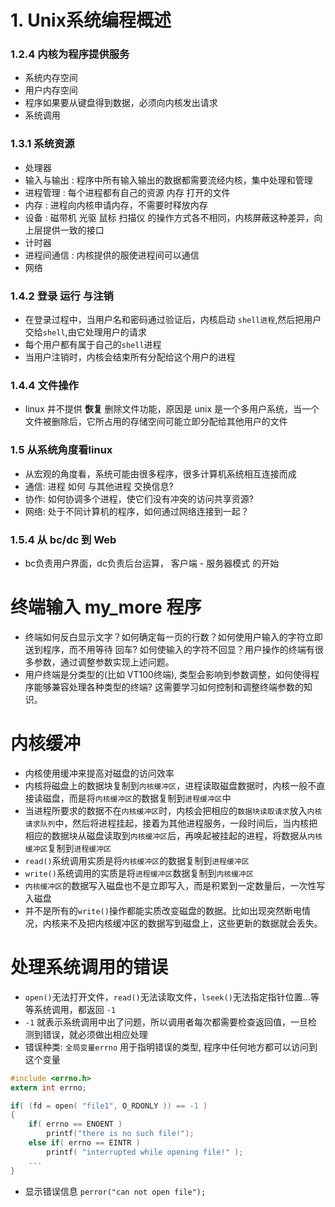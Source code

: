 # 1. Unix系统编程概述
### 1.2.4 内核为程序提供服务
- 系统内存空间
- 用户内存空间
- 程序如果要从键盘得到数据，必须向内核发出请求
- 系统调用
### 1.3.1 系统资源
- 处理器
- 输入与输出 : 程序中所有输入输出的数据都需要流经内核，集中处理和管理
- 进程管理 : 每个进程都有自己的资源 内存 打开的文件 
- 内存 : 进程向内核申请内存，不需要时释放内存
- 设备 : 磁带机 光驱 鼠标 扫描仪 的操作方式各不相同，内核屏蔽这种差异，向上层提供一致的接口
- 计时器
- 进程间通信 : 内核提供的服使进程间可以通信
- 网络

### 1.4.2 登录 运行 与注销
- 在登录过程中，当用户名和密码通过验证后，内核启动 `shell进程`,然后把用户交给`shell`,由它处理用户的请求
- 每个用户都有属于自己的`shell`进程
- 当用户注销时，内核会结束所有分配给这个用户的进程

### 1.4.4 文件操作
- linux 并不提供 **恢复** 删除文件功能，原因是 unix 是一个多用户系统，当一个文件被删除后，它所占用的存储空间可能立即分配给其他用户的文件

### 1.5 从系统角度看linux
- 从宏观的角度看，系统可能由很多程序，很多计算机系统相互连接而成
- 通信: 进程 如何 与其他进程 交换信息?
- 协作: 如何协调多个进程，使它们没有冲突的访问共享资源?
- 网络: 处于不同计算机的程序，如何通过网络连接到一起？

### 1.5.4 从 bc/dc 到 Web
- bc负责用户界面，dc负责后台运算， 客户端 - 服务器模式 的开始


# 终端输入 my_more 程序
- 终端如何反白显示文字？如何确定每一页的行数？如何使用户输入的字符立即送到程序，而不用等待 回车? 如何使输入的字符不回显？用户操作的终端有很多参数，通过调整参数实现上述问题。
- 用户终端是分类型的(比如 VT100终端), 类型会影响到参数调整，如何使得程序能够兼容处理各种类型的终端? 这需要学习如何控制和调整终端参数的知识。

# 内核缓冲
- 内核使用缓冲来提高对磁盘的访问效率
- 内核将磁盘上的数据块复制到`内核缓冲区`，进程读取磁盘数据时，内核一般不直接读磁盘，而是将`内核缓冲区`的数据复制到`进程缓冲区`中
- 当进程所要求的数据不在`内核缓冲区`时，内核会把相应的`数据块读取请求`放入`内核请求队列`中，然后将进程挂起，接着为其他进程服务，一段时间后，当内核把相应的数据块从磁盘读取到`内核缓冲区`后，再唤起被挂起的进程，将数据从`内核缓冲区`复制到`进程缓冲区`
- `read()`系统调用实质是将`内核缓冲区`的数据复制到`进程缓冲区`
- `write()`系统调用的实质是将`进程缓冲区`数据复制到`内核缓冲区`
- `内核缓冲区`的数据写入磁盘也不是立即写入，而是积累到一定数量后，一次性写入磁盘
- 并不是所有的`write()`操作都能实质改变磁盘的数据。比如出现突然断电情况，内核来不及把内核缓冲区的数据写到磁盘上，这些更新的数据就会丢失。

# 处理系统调用的错误
- `open()`无法打开文件，`read()`无法读取文件，`lseek()`无法指定指针位置...等等系统调用，都返回 `-1`
- `-1` 就表示系统调用中出了问题，所以调用者每次都需要检查返回值，一旦检测到错误，就必须做出相应处理
- 错误种类: `全局变量errno` 用于指明错误的类型, 程序中任何地方都可以访问到这个变量

```c
#include <errno.h>
extern int errno;

if( (fd = open( "file1", O_RDONLY )) == -1 )
{
    if( errno == ENOENT )
        printf("there is no such file!");
    else if( errno == EINTR )
        printf( "interrupted while opening file!" );
    ...
}
```
- 显示错误信息 `perror("can not open file");`
